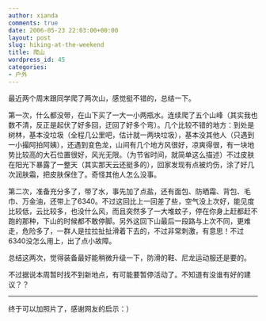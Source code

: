```yaml
---
author: xianda
comments: true
date: 2006-05-23 22:03:00+00:00
layout: post
slug: hiking-at-the-weekend
title: 爬山
wordpress_id: 45
categories:
- 户外
---
```


最近两个周末跟同学爬了两次山，感觉挺不错的，总结一下。



第一次，什么都没带，在山下买了一大一小两瓶水。连续爬了五个山峰（其实我也数不清，反正是起伏了好多回，迂回了好多个弯）。几个比较不错的地方：到处是树林，基本没垃圾（全程几公里吧，估计就一两块垃圾），基本没其他人（只遇到一小撮阿拍阿姨），还遇到变色龙，山间有几个地方风很好，凉爽得很，有一块地势比较高的大石位置很好，风光无限。（为节省时间，就简单这么描述）不过皮肤在阳光下暴露了一整天（其实那天云还挺多的），回家发现有点被灼伤，涂了好几次润肤霜，把皮肤保住了。奇怪其他人怎么没事。



第二次，准备充分多了，带了水，事先加了点盐，还有面包、防晒霜、背包、毛巾、万金油，还带上了6340。不过这回比上一回差了些，空气没上次好，能见度比较低，云比较多，也没什么风，而且突然多了一大堆蚊子，停在你身上赶都赶不跑的那种，下山的时候都不敢停脚。另外这回下山最后一段路与上次不同，更难走，危险多了，一群人是拉拉扯扯滑着下去的，不过非常刺激，有意思！不过6340没怎么用上，出了点小故障。



总结这两次，觉得装备最好能稍微升级一下，防滑的鞋、尼龙运动服还是要的。



不过据说本周暂时找不到新地点，有可能要暂停活动了。不知道有没谁有好的建议？？






* * *






终于可以加照片了，感谢网友的启示：）
